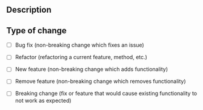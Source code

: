 ## Description
[//]: # (Please include a summary of the change and which issue is fixed.  )
[//]: # (Please also include relevant motivation and context.  )
[//]: # (List any dependencies that are required for this change.)

## Type of change
[//]: # (Please put an x in the box that apply.)

- [ ] Bug fix (non-breaking change which fixes an issue)
- [ ] Refactor (refactoring a current feature, method, etc.)
- [ ] New feature (non-breaking change which adds functionality)
- [ ] Remove feature (non-breaking change which removes functionality)
- [ ] Breaking change (fix or feature that would cause existing functionality to not work as expected)

